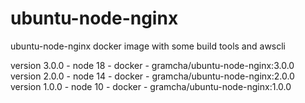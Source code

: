 # ubuntu-node-nginx
ubuntu-node-nginx docker image with some build tools and awscli 

version 3.0.0 - node 18 - docker - gramcha/ubuntu-node-nginx:3.0.0
version 2.0.0 - node 14 - docker - gramcha/ubuntu-node-nginx:2.0.0
version 1.0.0 - node 10 - docker - gramcha/ubuntu-node-nginx:1.0.0
